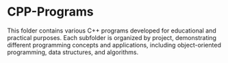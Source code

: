 # CPP-Programs
This folder contains various C++ programs developed for educational and practical purposes. Each subfolder is organized by project, demonstrating different programming concepts and applications, including object-oriented programming, data structures, and algorithms.
